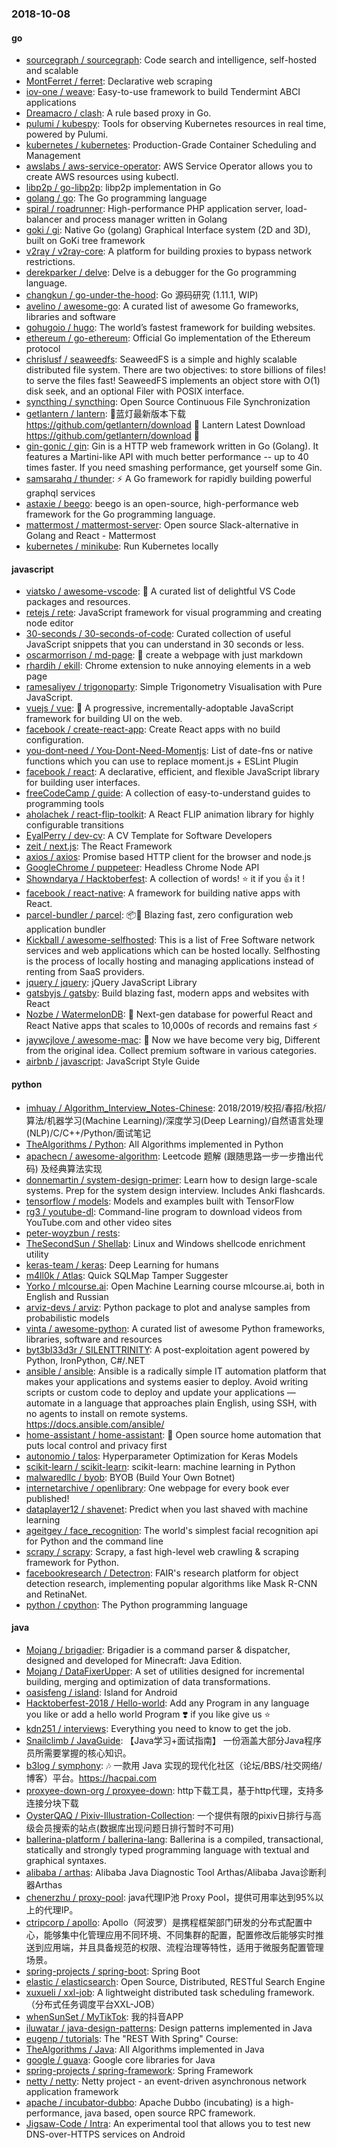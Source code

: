 ### 2018-10-08

#### go
* [sourcegraph / sourcegraph](https://github.com/sourcegraph/sourcegraph): Code search and intelligence, self-hosted and scalable
* [MontFerret / ferret](https://github.com/MontFerret/ferret): Declarative web scraping
* [iov-one / weave](https://github.com/iov-one/weave): Easy-to-use framework to build Tendermint ABCI applications
* [Dreamacro / clash](https://github.com/Dreamacro/clash): A rule based proxy in Go.
* [pulumi / kubespy](https://github.com/pulumi/kubespy): Tools for observing Kubernetes resources in real time, powered by Pulumi.
* [kubernetes / kubernetes](https://github.com/kubernetes/kubernetes): Production-Grade Container Scheduling and Management
* [awslabs / aws-service-operator](https://github.com/awslabs/aws-service-operator): AWS Service Operator allows you to create AWS resources using kubectl.
* [libp2p / go-libp2p](https://github.com/libp2p/go-libp2p): libp2p implementation in Go
* [golang / go](https://github.com/golang/go): The Go programming language
* [spiral / roadrunner](https://github.com/spiral/roadrunner): High-performance PHP application server, load-balancer and process manager written in Golang
* [goki / gi](https://github.com/goki/gi): Native Go (golang) Graphical Interface system (2D and 3D), built on GoKi tree framework
* [v2ray / v2ray-core](https://github.com/v2ray/v2ray-core): A platform for building proxies to bypass network restrictions.
* [derekparker / delve](https://github.com/derekparker/delve): Delve is a debugger for the Go programming language.
* [changkun / go-under-the-hood](https://github.com/changkun/go-under-the-hood): Go 源码研究 (1.11.1, WIP)
* [avelino / awesome-go](https://github.com/avelino/awesome-go): A curated list of awesome Go frameworks, libraries and software
* [gohugoio / hugo](https://github.com/gohugoio/hugo): The world’s fastest framework for building websites.
* [ethereum / go-ethereum](https://github.com/ethereum/go-ethereum): Official Go implementation of the Ethereum protocol
* [chrislusf / seaweedfs](https://github.com/chrislusf/seaweedfs): SeaweedFS is a simple and highly scalable distributed file system. There are two objectives: to store billions of files! to serve the files fast! SeaweedFS implements an object store with O(1) disk seek, and an optional Filer with POSIX interface.
* [syncthing / syncthing](https://github.com/syncthing/syncthing): Open Source Continuous File Synchronization
* [getlantern / lantern](https://github.com/getlantern/lantern): 🔴蓝灯最新版本下载 https://github.com/getlantern/download 🔴 Lantern Latest Download https://github.com/getlantern/download 🔴
* [gin-gonic / gin](https://github.com/gin-gonic/gin): Gin is a HTTP web framework written in Go (Golang). It features a Martini-like API with much better performance -- up to 40 times faster. If you need smashing performance, get yourself some Gin.
* [samsarahq / thunder](https://github.com/samsarahq/thunder): ⚡️ A Go framework for rapidly building powerful graphql services
* [astaxie / beego](https://github.com/astaxie/beego): beego is an open-source, high-performance web framework for the Go programming language.
* [mattermost / mattermost-server](https://github.com/mattermost/mattermost-server): Open source Slack-alternative in Golang and React - Mattermost
* [kubernetes / minikube](https://github.com/kubernetes/minikube): Run Kubernetes locally

#### javascript
* [viatsko / awesome-vscode](https://github.com/viatsko/awesome-vscode): 🎨 A curated list of delightful VS Code packages and resources.
* [retejs / rete](https://github.com/retejs/rete): JavaScript framework for visual programming and creating node editor
* [30-seconds / 30-seconds-of-code](https://github.com/30-seconds/30-seconds-of-code): Curated collection of useful JavaScript snippets that you can understand in 30 seconds or less.
* [oscarmorrison / md-page](https://github.com/oscarmorrison/md-page): 📝 create a webpage with just markdown
* [rhardih / ekill](https://github.com/rhardih/ekill): Chrome extension to nuke annoying elements in a web page
* [ramesaliyev / trigonoparty](https://github.com/ramesaliyev/trigonoparty): Simple Trigonometry Visualisation with Pure JavaScript.
* [vuejs / vue](https://github.com/vuejs/vue): 🖖 A progressive, incrementally-adoptable JavaScript framework for building UI on the web.
* [facebook / create-react-app](https://github.com/facebook/create-react-app): Create React apps with no build configuration.
* [you-dont-need / You-Dont-Need-Momentjs](https://github.com/you-dont-need/You-Dont-Need-Momentjs): List of date-fns or native functions which you can use to replace moment.js + ESLint Plugin
* [facebook / react](https://github.com/facebook/react): A declarative, efficient, and flexible JavaScript library for building user interfaces.
* [freeCodeCamp / guide](https://github.com/freeCodeCamp/guide): A collection of easy-to-understand guides to programming tools
* [aholachek / react-flip-toolkit](https://github.com/aholachek/react-flip-toolkit): A React FLIP animation library for highly configurable transitions
* [EyalPerry / dev-cv](https://github.com/EyalPerry/dev-cv): A CV Template for Software Developers
* [zeit / next.js](https://github.com/zeit/next.js): The React Framework
* [axios / axios](https://github.com/axios/axios): Promise based HTTP client for the browser and node.js
* [GoogleChrome / puppeteer](https://github.com/GoogleChrome/puppeteer): Headless Chrome Node API
* [Showndarya / Hacktoberfest](https://github.com/Showndarya/Hacktoberfest): A collection of words! ⭐️ it if you 👍 it !
* [facebook / react-native](https://github.com/facebook/react-native): A framework for building native apps with React.
* [parcel-bundler / parcel](https://github.com/parcel-bundler/parcel): 📦🚀 Blazing fast, zero configuration web application bundler
* [Kickball / awesome-selfhosted](https://github.com/Kickball/awesome-selfhosted): This is a list of Free Software network services and web applications which can be hosted locally. Selfhosting is the process of locally hosting and managing applications instead of renting from SaaS providers.
* [jquery / jquery](https://github.com/jquery/jquery): jQuery JavaScript Library
* [gatsbyjs / gatsby](https://github.com/gatsbyjs/gatsby): Build blazing fast, modern apps and websites with React
* [Nozbe / WatermelonDB](https://github.com/Nozbe/WatermelonDB): 🍉 Next-gen database for powerful React and React Native apps that scales to 10,000s of records and remains fast ⚡️
* [jaywcjlove / awesome-mac](https://github.com/jaywcjlove/awesome-mac):  Now we have become very big, Different from the original idea. Collect premium software in various categories.
* [airbnb / javascript](https://github.com/airbnb/javascript): JavaScript Style Guide

#### python
* [imhuay / Algorithm_Interview_Notes-Chinese](https://github.com/imhuay/Algorithm_Interview_Notes-Chinese): 2018/2019/校招/春招/秋招/算法/机器学习(Machine Learning)/深度学习(Deep Learning)/自然语言处理(NLP)/C/C++/Python/面试笔记
* [TheAlgorithms / Python](https://github.com/TheAlgorithms/Python): All Algorithms implemented in Python
* [apachecn / awesome-algorithm](https://github.com/apachecn/awesome-algorithm): Leetcode 题解 (跟随思路一步一步撸出代码) 及经典算法实现
* [donnemartin / system-design-primer](https://github.com/donnemartin/system-design-primer): Learn how to design large-scale systems. Prep for the system design interview. Includes Anki flashcards.
* [tensorflow / models](https://github.com/tensorflow/models): Models and examples built with TensorFlow
* [rg3 / youtube-dl](https://github.com/rg3/youtube-dl): Command-line program to download videos from YouTube.com and other video sites
* [peter-woyzbun / rests](https://github.com/peter-woyzbun/rests): 
* [TheSecondSun / Shellab](https://github.com/TheSecondSun/Shellab): Linux and Windows shellcode enrichment utility
* [keras-team / keras](https://github.com/keras-team/keras): Deep Learning for humans
* [m4ll0k / Atlas](https://github.com/m4ll0k/Atlas): Quick SQLMap Tamper Suggester
* [Yorko / mlcourse.ai](https://github.com/Yorko/mlcourse.ai): Open Machine Learning course mlcourse.ai, both in English and Russian
* [arviz-devs / arviz](https://github.com/arviz-devs/arviz): Python package to plot and analyse samples from probabilistic models
* [vinta / awesome-python](https://github.com/vinta/awesome-python): A curated list of awesome Python frameworks, libraries, software and resources
* [byt3bl33d3r / SILENTTRINITY](https://github.com/byt3bl33d3r/SILENTTRINITY): A post-exploitation agent powered by Python, IronPython, C#/.NET
* [ansible / ansible](https://github.com/ansible/ansible): Ansible is a radically simple IT automation platform that makes your applications and systems easier to deploy. Avoid writing scripts or custom code to deploy and update your applications — automate in a language that approaches plain English, using SSH, with no agents to install on remote systems. https://docs.ansible.com/ansible/
* [home-assistant / home-assistant](https://github.com/home-assistant/home-assistant): 🏡 Open source home automation that puts local control and privacy first
* [autonomio / talos](https://github.com/autonomio/talos): Hyperparameter Optimization for Keras Models
* [scikit-learn / scikit-learn](https://github.com/scikit-learn/scikit-learn): scikit-learn: machine learning in Python
* [malwaredllc / byob](https://github.com/malwaredllc/byob): BYOB (Build Your Own Botnet)
* [internetarchive / openlibrary](https://github.com/internetarchive/openlibrary): One webpage for every book ever published!
* [dataplayer12 / shavenet](https://github.com/dataplayer12/shavenet): Predict when you last shaved with machine learning
* [ageitgey / face_recognition](https://github.com/ageitgey/face_recognition): The world's simplest facial recognition api for Python and the command line
* [scrapy / scrapy](https://github.com/scrapy/scrapy): Scrapy, a fast high-level web crawling & scraping framework for Python.
* [facebookresearch / Detectron](https://github.com/facebookresearch/Detectron): FAIR's research platform for object detection research, implementing popular algorithms like Mask R-CNN and RetinaNet.
* [python / cpython](https://github.com/python/cpython): The Python programming language

#### java
* [Mojang / brigadier](https://github.com/Mojang/brigadier): Brigadier is a command parser & dispatcher, designed and developed for Minecraft: Java Edition.
* [Mojang / DataFixerUpper](https://github.com/Mojang/DataFixerUpper): A set of utilities designed for incremental building, merging and optimization of data transformations.
* [oasisfeng / island](https://github.com/oasisfeng/island): Island for Android
* [Hacktoberfest-2018 / Hello-world](https://github.com/Hacktoberfest-2018/Hello-world): Add any Program in any language you like or add a hello world Program ❣️ if you like give us ⭐️
* [kdn251 / interviews](https://github.com/kdn251/interviews): Everything you need to know to get the job.
* [Snailclimb / JavaGuide](https://github.com/Snailclimb/JavaGuide): 【Java学习+面试指南】 一份涵盖大部分Java程序员所需要掌握的核心知识。
* [b3log / symphony](https://github.com/b3log/symphony): 🎶 一款用 Java 实现的现代化社区（论坛/BBS/社交网络/博客）平台。https://hacpai.com
* [proxyee-down-org / proxyee-down](https://github.com/proxyee-down-org/proxyee-down): http下载工具，基于http代理，支持多连接分块下载
* [OysterQAQ / Pixiv-Illustration-Collection](https://github.com/OysterQAQ/Pixiv-Illustration-Collection): 一个提供有限的pixiv日排行与高级会员搜索的站点(数据库出现问题日排行暂时不可用)
* [ballerina-platform / ballerina-lang](https://github.com/ballerina-platform/ballerina-lang): Ballerina is a compiled, transactional, statically and strongly typed programming language with textual and graphical syntaxes.
* [alibaba / arthas](https://github.com/alibaba/arthas): Alibaba Java Diagnostic Tool Arthas/Alibaba Java诊断利器Arthas
* [chenerzhu / proxy-pool](https://github.com/chenerzhu/proxy-pool): java代理IP池 Proxy Pool，提供可用率达到95%以上的代理IP。
* [ctripcorp / apollo](https://github.com/ctripcorp/apollo): Apollo（阿波罗）是携程框架部门研发的分布式配置中心，能够集中化管理应用不同环境、不同集群的配置，配置修改后能够实时推送到应用端，并且具备规范的权限、流程治理等特性，适用于微服务配置管理场景。
* [spring-projects / spring-boot](https://github.com/spring-projects/spring-boot): Spring Boot
* [elastic / elasticsearch](https://github.com/elastic/elasticsearch): Open Source, Distributed, RESTful Search Engine
* [xuxueli / xxl-job](https://github.com/xuxueli/xxl-job): A lightweight distributed task scheduling framework.（分布式任务调度平台XXL-JOB）
* [whenSunSet / MyTikTok](https://github.com/whenSunSet/MyTikTok): 我的抖音APP
* [iluwatar / java-design-patterns](https://github.com/iluwatar/java-design-patterns): Design patterns implemented in Java
* [eugenp / tutorials](https://github.com/eugenp/tutorials): The "REST With Spring" Course:
* [TheAlgorithms / Java](https://github.com/TheAlgorithms/Java): All Algorithms implemented in Java
* [google / guava](https://github.com/google/guava): Google core libraries for Java
* [spring-projects / spring-framework](https://github.com/spring-projects/spring-framework): Spring Framework
* [netty / netty](https://github.com/netty/netty): Netty project - an event-driven asynchronous network application framework
* [apache / incubator-dubbo](https://github.com/apache/incubator-dubbo): Apache Dubbo (incubating) is a high-performance, java based, open source RPC framework.
* [Jigsaw-Code / Intra](https://github.com/Jigsaw-Code/Intra): An experimental tool that allows you to test new DNS-over-HTTPS services on Android
